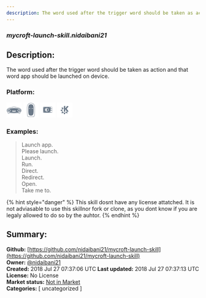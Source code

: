 ```yaml
---
description: The word used after the trigger word should be taken as action and that word app should be launched 
---
```


### _mycroft-launch-skill.nidaibani21_  
## Description:  
The word used after the trigger word should be taken as action and that word app should be launched on device.  
  
### Platform:  
 ![Mark I](../.gitbook/assets/mark-1-icon.png)  ![Mark II](../.gitbook/assets/mark-2-icon.png)  ![Picroft](../.gitbook/assets/picroft-icon.png)  ![plasmoid](../.gitbook/assets/kde.png)   
### Examples:  
> Launch app.  
> Please launch.  
> Launch.  
> Run.  
> Direct.  
> Redirect.  
> Open.  
> Take me to.  
  
{% hint style="danger" %}
This skill dosnt have any license attatched. It is not adviasable to use this skillnor fork or clone, as you dont know if you are legaly allowed to do so by the auhtor.
{% endhint %}
  
## Summary:  
**Github:** [https://github.com/nidaibani21/mycroft-launch-skill](https://github.com/nidaibani21/mycroft-launch-skill)  
**Owner:** [@nidaibani21](https://github.com/nidaibani21)  
**Created:** 2018 Jul 27 07:37:06 UTC  **Last updated:** 2018 Jul 27 07:37:13 UTC  
**License:** No License  
**Market status:** [Not in Market](https://market.mycroft.ai/skill/)  
**Categories:** [ uncategorized ]   
